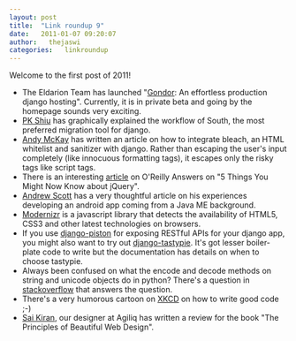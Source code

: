 ```yaml
---
layout: post
title:  "Link roundup 9"
date:   2011-01-07 09:20:07
author:   thejaswi
categories:   linkroundup
---
```


Welcome to the first post of 2011!

-   The Eldarion Team has launched \"[Gondor](http://gondor.io/): An
    effortless production django hosting\". Currently, it is in private
    beta and going by the homepage sounds very exciting.
-   [PK
    Shiu](http://www.djangopro.com/2011/01/django-database-migration-tool-south-explained/)
    has graphically explained the workflow of South, the most preferred
    migration tool for django.
-   [Andy McKay](http://www.agmweb.ca/blog/andy/2291/) has written an
    article on how to integrate bleach, an HTML whitelist and sanitizer
    with django. Rather than escaping the user\'s input completely (like
    innocuous formatting tags), it escapes only the risky tags like
    script tags.
-   There is an interesting
    [article](http://answers.oreilly.com/topic/2353-5-things-you-might-not-know-about-jquery/)
    on O\'Reilly Answers on \"5 Things You Might Now Know about
    jQuery\".
-   [Andrew Scott](http://www.aes.id.au/?p=569) has a very thoughtful
    article on his experiences developing an android app coming from a
    Java ME background.
-   [Modernizr](http://www.modernizr.com/) is a javascript library that
    detects the availability of HTML5, CSS3 and other latest
    technologies on browsers.
-   If you use
    [django-piston](https://bitbucket.org/jespern/django-piston) for
    exposing RESTful APIs for your django app, you might also want to
    try out
    [django-tastypie](https://github.com/toastdriven/django-tastypie).
    It\'s got lesser boiler-plate code to write but the documentation
    has details on when to choose tastypie.
-   Always been confused on what the encode and decode methods on string
    and unicode objects do in python? There\'s a question in
    [stackoverflow](http://stackoverflow.com/questions/447107/whats-the-difference-between-encode-decode-python-2-x)
    that answers the question.
-   There\'s a very humorous cartoon on [XKCD](http://www.xkcd.com/844/)
    on how to write good code ;-)
-   [Sai
    Kiran](http://agiliq.com/blog/2010/12/book-review-the-principles-of-beautiful-web-design/),
    our designer at Agiliq has written a review for the book \"The
    Principles of Beautiful Web Design\".

